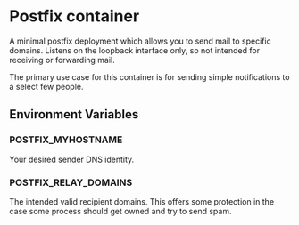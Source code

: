 # Postfix container

A minimal postfix deployment which allows you to send mail to specific domains.
Listens on the loopback interface only, so not intended for receiving or
forwarding mail.

The primary use case for this container is for sending simple notifications to
a select few people.

## Environment Variables

### POSTFIX_MYHOSTNAME

Your desired sender DNS identity.

### POSTFIX_RELAY_DOMAINS

The intended valid recipient domains. This offers some protection in the case
some process should get owned and try to send spam.
